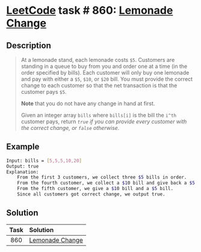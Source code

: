 # [LeetCode][leetcode] task # 860: [Lemonade Change][task]

Description
-----------

> At a lemonade stand, each lemonade costs `$5`. Customers are standing in a queue to buy from you
> and order one at a time (in the order specified by bills).
> Each customer will only buy one lemonade and pay with either a `$5`, `$10`, or `$20` bill.
> You must provide the correct change to each customer so that the net transaction is that the customer pays `$5`.
> 
> **Note** that you do not have any change in hand at first.
> 
> Given an integer array `bills` where `bills[i]` is the bill the `i^th` customer pays,
> return _`true` if you can provide every customer with the correct change, or `false` otherwise_.

 Example
-------

```sh
Input: bills = [5,5,5,10,20]
Output: true
Explanation: 
    From the first 3 customers, we collect three $5 bills in order.
    From the fourth customer, we collect a $10 bill and give back a $5.
    From the fifth customer, we give a $10 bill and a $5 bill.
    Since all customers got correct change, we output true.
```

Solution
--------

| Task | Solution                    |
|:----:|:----------------------------|
| 860  | [Lemonade Change][solution] |


[leetcode]: <http://leetcode.com/>
[task]: <https://leetcode.com/problems/lemonade-change/>
[solution]: <https://github.com/wellaxis/praxis-leetcode/blob/main/src/main/java/com/witalis/praxis/leetcode/task/h9/p860/option/Practice.java>
